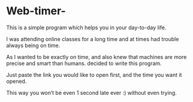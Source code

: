 # Web-timer-

This is a simple program which helps you in your day-to-day life.

I was attending online classes for a long time and at times had trouble always being on time.

As I wanted to be exactly on time, and also knew that machines are more precise and smart than humans. decided to write this program.

Just paste the link you would like to open first, and the time you want it opened.

This way you won’t be even 1 second late ever :) without even trying.
